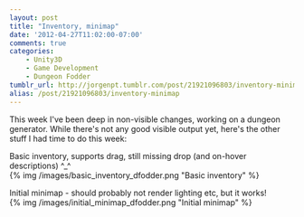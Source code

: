 ```yaml
---
layout: post
title: "Inventory, minimap"
date: '2012-04-27T11:02:00-07:00'
comments: true
categories:
    - Unity3D
    - Game Development
    - Dungeon Fodder
tumblr_url: http://jorgenpt.tumblr.com/post/21921096803/inventory-minimap
alias: /post/21921096803/inventory-minimap
---
```


This week I've been deep in non-visible changes, working on a dungeon generator. While there's not any good visible output yet, here's the other stuff I had time to do this week:

Basic inventory, supports drag, still missing drop (and on-hover descriptions) ^\_^  
{% img /images/basic_inventory_dfodder.png "Basic inventory" %}


Initial minimap - should probably not render lighting etc, but it works!  
{% img /images/initial_minimap_dfodder.png "Initial minimap" %}
